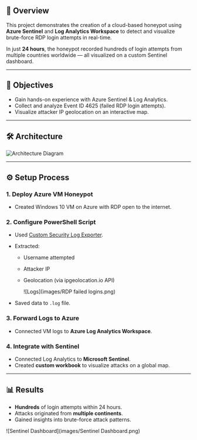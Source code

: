 ## 📌 Overview
This project demonstrates the creation of a cloud-based honeypot using **Azure Sentinel** and **Log Analytics Workspace** to detect and visualize brute-force RDP login attempts in real-time.

In just **24 hours**, the honeypot recorded hundreds of login attempts from multiple countries worldwide — all visualized on a custom Sentinel dashboard.

---

## 🎯 Objectives
- Gain hands-on experience with Azure Sentinel & Log Analytics.
- Collect and analyze Event ID 4625 (failed RDP login attempts).
- Visualize attacker IP geolocation on an interactive map.

---

## 🛠 Architecture
![Architecture Diagram](images/architecture.png)

---

## ⚙️ Setup Process

### 1. Deploy Azure VM Honeypot
- Created Windows 10 VM on Azure with RDP open to the internet.

### 2. Configure PowerShell Script
- Used [Custom Security Log Exporter](https://github.com/joshmadakor1/Sentinel-Lab/blob/main/Custom_Security_Log_Exporter.ps1).
- Extracted:
  - Username attempted
  - Attacker IP
  - Geolocation (via ipgeolocation.io API)

    ![Logs](images/RDP failed logins.png)
    
- Saved data to `.log` file.

### 3. Forward Logs to Azure
- Connected VM logs to **Azure Log Analytics Workspace**.

### 4. Integrate with Sentinel
- Connected Log Analytics to **Microsoft Sentinel**.
- Created **custom workbook** to visualize attacks on a global map.

---

## 📊 Results
- **Hundreds** of login attempts within 24 hours.
- Attacks originated from **multiple continents**.
- Gained insights into brute-force attack patterns.

![Sentinel Dashboard](images/Sentinel Dashboard.png)
